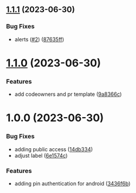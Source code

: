 ## [1.1.1](https://github.com/capitual/mobile-android-pin-authentication/compare/v1.1.0...v1.1.1) (2023-06-30)


### Bug Fixes

* alerts ([#2](https://github.com/capitual/mobile-android-pin-authentication/issues/2)) ([87635ff](https://github.com/capitual/mobile-android-pin-authentication/commit/87635ff4a45d519ca97f9b924b3362cd608c96ed))

# [1.1.0](https://github.com/capitual/mobile-android-pin-authentication/compare/v1.0.0...v1.1.0) (2023-06-30)


### Features

* add codeowners and pr template ([9a8366c](https://github.com/capitual/mobile-android-pin-authentication/commit/9a8366cc80d3bb22e6369d14cb4018d57b3494ff))

# 1.0.0 (2023-06-30)


### Bug Fixes

* adding public access ([14db334](https://github.com/capitual/mobile-android-pin-authentication/commit/14db334c00aea4b909177abd3d96e4ca8ec0f1ca))
* adjust label ([6e1574c](https://github.com/capitual/mobile-android-pin-authentication/commit/6e1574c0ab08b55670dd241d43ef8ac7a2642aec))


### Features

* adding pin authentication for android ([3436f6b](https://github.com/capitual/mobile-android-pin-authentication/commit/3436f6b7074c5ae9933dd170cb1305b100e2db9e))
